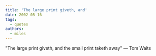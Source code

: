 ```yaml
---
title: 'The large print giveth, and'
date: 2002-05-16
tags:
  - quotes
authors:
  - miles
---
```


"The large print giveth, and the small print taketh away"
— Tom Waits
